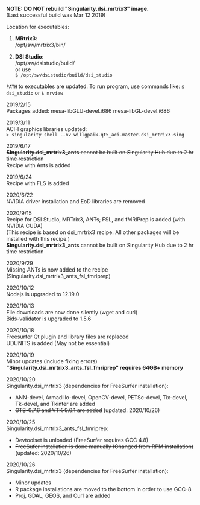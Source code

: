**NOTE: DO NOT rebuild "Singularity.dsi_mrtrix3" image.**  
(Last successful build was Mar 12 2019)

Location for executables:  
1) **MRtrix3**:  
/opt/sw/mrtrix3/bin/  

2) **DSI Studio**:  
/opt/sw/dsistudio/build/  
or use  
`$ /opt/sw/dsistudio/build/dsi_studio`  

`PATH` to executables are updated. To run program, use commands like: `$ dsi_studio` or `$ mrview`

2019/2/15  
Packages added: mesa-libGLU-devel.i686 mesa-libGL-devel.i686

2019/3/11  
ACI-I graphics libraries updated:  
`> singularity shell --nv willgpaik-qt5_aci-master-dsi_mrtrix3.simg`

2019/6/17  
~~**Singularity.dsi_mrtrix3_ants** cannot be built on Singularity Hub due to 2 hr time restriction~~  
Recipe with Ants is added

2019/6/24  
Recipe with FLS is added

2020/6/22  
NVIDIA driver installation and EoD libraries are removed  

2020/9/15  
Recipe for DSI Studio, MRTrix3, ~~ANTs,~~ FSL, and fMRIPrep is added (with NVIDIA CUDA)  
(This recipe is based on dsi_mrtrix3 recipe. All other packages will be installed with this recipe.)  
**Singularity.dsi_mrtrix3_ants** cannot be built on Singularity Hub due to 2 hr time restriction

2020/9/29  
Missing ANTs is now added to the recipe (Singularity.dsi_mrtrix3_ants_fsl_fmriprep)

2020/10/12  
Nodejs is upgraded to 12.19.0

2020/10/13  
File downloads are now done silently (wget and curl)  
Bids-validator is upgraded to 1.5.6

2020/10/18  
Freesurfer Qt plugin and library files are replaced  
UDUNITS is added (May not be essential)

2020/10/19  
Minor updates (include fixing errors)  
**"Singularity.dsi_mrtrix3_ants_fsl_fmriprep" requires 64GB+ memory**

2020/10/20  
Singularity.dsi_mrtrix3 (dependencies for FreeSurfer installation):
- ANN-devel, Armadillo-devel, OpenCV-devel, PETSc-devel, Tix-devel, Tk-devel, and Tkinter are added  
- ~~GTS-0.7.6 and VTK-9.0.1 are added~~ (updated: 2020/10/26)

2020/10/25  
Singularity.dsi_mrtrix3_ants_fsl_fmriprep:  
- Devtoolset is unloaded (FreeSurfer requires GCC 4.8)
- ~~FreeSufer installation is done manually (Changed from RPM installation)~~ (updated: 2020/10/26)

2020/10/26  
Singularity.dsi_mrtrix3 (dependencies for FreeSurfer installation):
- Minor updates
- R package installations are moved to the bottom in order to use GCC-8
- Proj, GDAL, GEOS, and Curl are added
